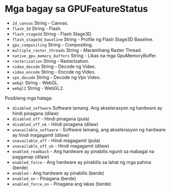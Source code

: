 # Mga bagay sa GPUFeatureStatus

* `2d_canvas` String - Canvas.
* `flash_3d` String - Flash.
* `flash_stage3d` String - Flash Stage3D.
* `flash_stage3d_baseline` String - Profile ng Flash Stage3D Baseline.
* `gpu_compositing` String - Compositing.
* `multiple_raster_threads` String - Maramihang Raster Thread.
* `native_gpu_memory_buffers` String - Likas na mga GpuMemoryBuffer.
* `rasterization` String - Rasterization.
* `video_decode` String - Decode ng Video.
* `video_encode` String - Encode ng Video.
* `vpx_decode` String - Decode ng Vpx Video.
* `webgl` String - WebGL.
* `webgl2` String - WebGL2.

Posibleng mga halaga:

* `disabled_software` Software lamang. Ang akselerasyon ng hardware ay hindi pinagana (dilaw)
* `disabled_off` - Hindi pinagana (pula)
* `disabled_off_ok` - Hindi pinagana (dilaw)
* `unavailable_software` - Software lamang, ang akselerasyon ng hardware ay hindi magagamit (dilaw)
* `unavailable_off` - Hindi magagamit (pula)
* `unavailable_off_ok` - Hindi magagamit (dilaw)
* `enabled_readback` - Ang hardware ay pinabilis ngunit sa mabagal na pagganap (dilaw)
* `enabled_force` - Ang hardware ay pinabilis sa lahat ng mga pahina (berde)
* `enabled` - Ang hardware ay pinabilis (berde)
* `enabled_on` - Pinagana (berde)
* `enabled_force_on` - Pinagana ang lakas (berde)